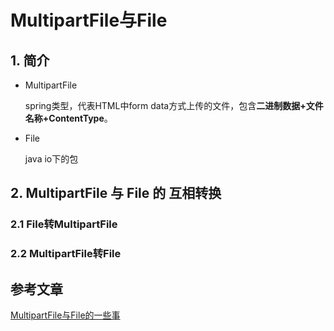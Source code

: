 # MultipartFile与File

## 1. 简介

- MultipartFile

  spring类型，代表HTML中form data方式上传的文件，包含**二进制数据+文件名称+ContentType**。

- File 

  java io下的包

## 2. MultipartFile 与 File 的 互相转换

### 2.1 File转MultipartFile



### 2.2 MultipartFile转File



## 参考文章

[MultipartFile与File的一些事](https://blog.csdn.net/sdut406/article/details/85647982)
